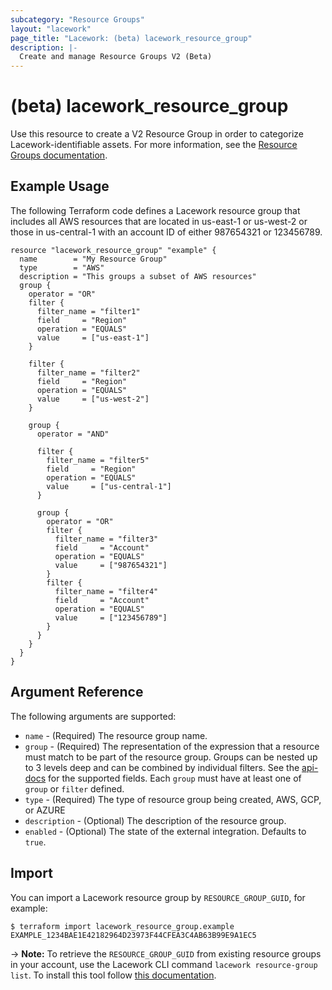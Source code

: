 ```yaml
---
subcategory: "Resource Groups"
layout: "lacework"
page_title: "Lacework: (beta) lacework_resource_group"
description: |-
  Create and manage Resource Groups V2 (Beta)
---
```


# (beta) lacework\_resource\_group

Use this resource to create a V2 Resource Group in order to categorize Lacework-identifiable assets.
For more information, see the [Resource Groups documentation](https://lwdocs-rg2.netlify.app/console/resource-groups/).


## Example Usage

The following Terraform code defines a Lacework resource group that includes all AWS resources that are located in us-east-1 or us-west-2 or those in us-central-1 with an account ID of either 987654321 or 123456789.

```hcl
resource "lacework_resource_group" "example" {
  name        = "My Resource Group"
  type        = "AWS"
  description = "This groups a subset of AWS resources"
  group {
    operator = "OR"
    filter {
      filter_name = "filter1"
      field     = "Region"
      operation = "EQUALS"
      value     = ["us-east-1"]
    }

    filter {
      filter_name = "filter2"
      field     = "Region"
      operation = "EQUALS"
      value     = ["us-west-2"]
    }

    group {
      operator = "AND"

      filter {
        filter_name = "filter5"
        field     = "Region"
        operation = "EQUALS"
        value     = ["us-central-1"]
      }

      group {
        operator = "OR"
        filter {
          filter_name = "filter3"
          field     = "Account"
          operation = "EQUALS"
          value     = ["987654321"]
        }
        filter {
          filter_name = "filter4"
          field     = "Account"
          operation = "EQUALS"
          value     = ["123456789"]
        }
      }
    }
  }
}
```

## Argument Reference

The following arguments are supported:

* `name` - (Required) The resource group name.
* `group` - (Required) The representation of the expression that a resource must match to be 
  part of the resource group. Groups can be nested up to 3 levels deep and can be combined by 
  individual filters. See the [api-docs](https://lwdocs-rg2.netlify.app/api/api-resource-group/#filterable-fields) for the supported fields.
  Each `group` must have at least one of `group` or `filter` defined.
* `type` - (Required) The type of resource group being created, AWS, GCP, or AZURE
* `description` - (Optional) The description of the resource group.
* `enabled` - (Optional) The state of the external integration. Defaults to `true`.

## Import

You can import a Lacework resource group by `RESOURCE_GROUP_GUID`, for example:

```
$ terraform import lacework_resource_group.example EXAMPLE_1234BAE1E42182964D23973F44CFEA3C4AB63B99E9A1EC5
```
-> **Note:** To retrieve the `RESOURCE_GROUP_GUID` from existing resource groups in your account, 
use the Lacework CLI command `lacework resource-group list`. To install this tool follow
[this documentation](https://docs.lacework.com/cli/).

